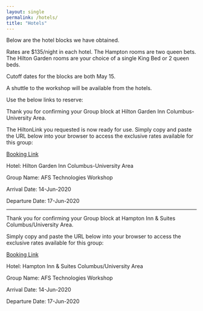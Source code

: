 ```yaml
---
layout: single
permalink: /hotels/
title: "Hotels"
---
```


Below are the hotel blocks we have obtained.

Rates are $135/night in each hotel. The Hampton rooms are two queen
bets. The Hilton Garden rooms are your choice of a single King Bed or 2
queen beds.

Cutoff dates for the blocks are both May 15.

A shuttle to the workshop will be available from the hotels.

Use the below links to reserve:


Thank you for confirming your Group block at Hilton Garden Inn Columbus-University Area.

The HiltonLink you requested is now ready for use. Simply copy and paste the URL below into your browser to access the exclusive rates available for this group:

[Booking Link][1]

[1]:https://secure3.hilton.com/en_US/gi/reservation/book.htm?inputModule=HOTEL&ctyhocn=CMHUAGI&spec_plan=AFS&arrival=20200614&departure=20200617&cid=OM,WW,HILTONLINK,EN,DirectLink&fromId=HILTONLINKDIRECT

Hotel: Hilton Garden Inn Columbus-University Area

Group Name: AFS Technologies Workshop

Arrival Date: 14-Jun-2020

Departure Date: 17-Jun-2020


---

Thank you for confirming your Group block at Hampton Inn & Suites Columbus/University Area.

Simply copy and paste the URL below into your browser to access the exclusive rates available for this group:

[Booking Link][2]

[2]: https://secure3.hilton.com/en_US/hp/reservation/book.htm?inputModule=HOTEL&ctyhocn=CMHUNHX&spec_plan=CHHAFS&arrival=20200614&departure=20200617&cid=OM,WW,HILTONLINK,EN,DirectLink&fromId=HILTONLINKDIRECT

Hotel: Hampton Inn & Suites Columbus/University Area

Group Name: AFS Technologies Workshop

Arrival Date: 14-Jun-2020

Departure Date: 17-Jun-2020


